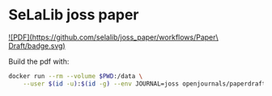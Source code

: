 # SeLaLib joss paper


[![PDF](https://github.com/selalib/joss_paper/workflows/Paper\ Draft/badge.svg)](https://github.com/selalib/joss_paper/actions)

Build the pdf with:

```bash
docker run --rm --volume $PWD:/data \
    --user $(id -u):$(id -g) --env JOURNAL=joss openjournals/paperdraft
```
